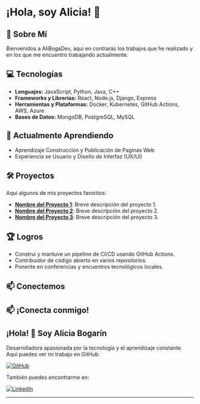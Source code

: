 # ¡Hola, soy Alicia! 👋

## 🚀 Sobre Mí
Bienvenidos a AliBogaDev, aqui en contrarás los trabajos que he realizado y en los que me encuentro trabajando actualmente.

## 💻 Tecnologías
- **Lenguajes:** JavaScript, Python, Java, C++
- **Frameworks y Librerías:** React, Node.js, Django, Express
- **Herramientas y Plataformas:** Docker, Kubernetes, GitHub Actions, AWS, Azure
- **Bases de Datos:** MongoDB, PostgreSQL, MySQL

## 🌱 Actualmente Aprendiendo
- Aprendizaje Construcción y Publicación de Paginas Web
- Experiencia se Usuario y Diseño de Interfaz (UX/UI)

## 🛠️ Proyectos
Aquí algunos de mis proyectos favoritos:
- **[Nombre del Proyecto 1](#)**: Breve descripción del proyecto 1.
- **[Nombre del Proyecto 2](#)**: Breve descripción del proyecto 2.
- **[Nombre del Proyecto 3](#)**: Breve descripción del proyecto 3.

## 🏆 Logros
- Construí y mantuve un pipeline de CI/CD usando GitHub Actions.
- Contribuidor de código abierto en varios repositorios.
- Ponente en conferencias y encuentros tecnológicos locales.

## 📫 Conectemos
## 📫 ¡Conecta conmigo!
## ¡Hola! 👋 Soy Alicia Bogarín

Desarrolladora apasionada por la tecnología y el aprendizaje constante.  
Aquí puedes ver mi trabajo en GitHub:

[![GitHub](https://img.shields.io/badge/GitHub-Alicia_Bogarin-181717?style=for-the-badge&logo=github&logoColor=white&labelColor=101010)](https://github.com/AliBogaDev)

También puedes encontrarme en:

[![LinkedIn](https://img.shields.io/badge/LinkedIn-Alicia_Bogarin-0077B5?style=for-the-badge&logo=linkedin&logoColor=white&labelColor=101010)](https://www.linkedin.com/in/alicia-bogarin-a19b882b1)





---
